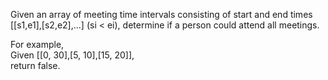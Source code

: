 Given an array of meeting time intervals consisting of start and end times [[s1,e1],[s2,e2],...] (si < ei), determine if a person could attend all meetings.

For example,  
Given [[0, 30],[5, 10],[15, 20]],  
return false.

